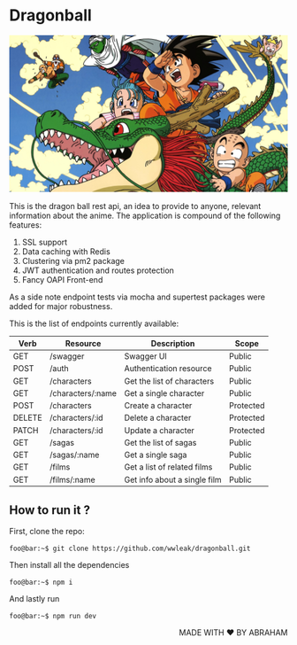 # Dragonball

<p align="center">
  <img src="./dragonball.jpeg" alt="dragonball" />  
</p>

This is the dragon ball rest api, an idea to provide to anyone, relevant information about the anime.
The application is compound of the following features:

<ol>
  <li>SSL support</li>
  <li>Data caching with Redis</li>
  <li>Clustering via pm2 package</li>
  <li>JWT authentication and routes protection</li>
  <li>Fancy OAPI Front-end</li>
</ol>

As a side note endpoint tests via mocha and supertest packages were added for major robustness.

This is the list of endpoints currently available:


<table>
  <thead>
    <tr>
      <th>Verb</th><th>Resource</th><th>Description</th><th>Scope</th>
    </tr>
  </thead>
  <tbody>
    <tr>
      <td>GET</td><td>/swagger</td><td>Swagger UI</td><td>Public</td>
    </tr>
    <tr>
      <td>POST</td><td>/auth</td><td>Authentication resource</td><td>Public</td>
    </tr>
    <tr>
      <td>GET</td><td>/characters</td><td>Get the list of characters</td><td>Public</td>
    </tr>
    <tr>
      <td>GET</td><td>/characters/:name</td><td>Get a single character</td><td>Public</td>
    </tr>
    <tr>
      <td>POST</td><td>/characters</td><td>Create a character</td><td>Protected</td>
    </tr>
    <tr>
      <td>DELETE</td><td>/characters/:id</td><td>Delete a character</td><td>Protected</td>
    </tr>
    <tr>
      <td>PATCH</td><td>/characters/:id</td><td>Update a character</td><td>Protected</td>
    </tr>
    <tr>
      <td>GET</td><td>/sagas</td><td>Get the list of sagas</td><td>Public</td>
    </tr>
    <tr>
      <td>GET</td><td>/sagas/:name</td><td>Get a single saga</td><td>Public</td>
    </tr>
    <tr>
      <td>GET</td><td>/films</td><td>Get a list of related films</td><td>Public</td>
    </tr>
    <tr>
      <td>GET</td><td>/films/:name</td><td>Get info about a single film</td><td>Public</td>
    </tr>
  </tbody>
</table>


## How to run it ?

First, clone the repo:

```console
foo@bar:~$ git clone https://github.com/wwleak/dragonball.git
```

Then install all the dependencies

```console
foo@bar:~$ npm i 
```
And lastly run

```console
foo@bar:~$ npm run dev
```

<p align="right">MADE WITH ❤ BY ABRAHAM</p>
